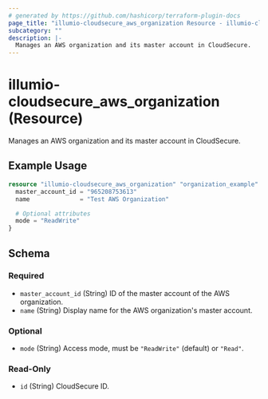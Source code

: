 ```yaml
---
# generated by https://github.com/hashicorp/terraform-plugin-docs
page_title: "illumio-cloudsecure_aws_organization Resource - illumio-cloudsecure"
subcategory: ""
description: |-
  Manages an AWS organization and its master account in CloudSecure.
---
```


# illumio-cloudsecure_aws_organization (Resource)

Manages an AWS organization and its master account in CloudSecure.

## Example Usage

```terraform
resource "illumio-cloudsecure_aws_organization" "organization_example" {
  master_account_id = "965208753613"
  name              = "Test AWS Organization"

  # Optional attributes
  mode = "ReadWrite"
}
```

<!-- schema generated by tfplugindocs -->
## Schema

### Required

- `master_account_id` (String) ID of the master account of the AWS organization.
- `name` (String) Display name for the AWS organization's master account.

### Optional

- `mode` (String) Access mode, must be `"ReadWrite"` (default) or `"Read"`.

### Read-Only

- `id` (String) CloudSecure ID.
